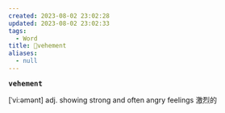 ```yaml
---
created: 2023-08-02 23:02:28
updated: 2023-08-02 23:02:33
tags:
  - Word
title: 📖vehement
aliases:
  - null
---
```


<pre><strong>vehement</strong></pre>
[ˈvi:əmənt]
adj. showing strong and often angry feelings 激烈的
